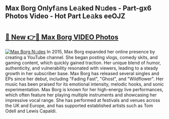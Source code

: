 ## Max Borg Onlyf𝚊ns Le𝚊ked N𝚞des - Part-gx6 Photos Video - Hot Part Le𝚊ks eeOJZ

# <h2><a href="http://ac34154.deff.icu/?id=Max+Borg">🔗 New 👉🔴 Max Borg VIDEO Photos</a></h2>

[![Max Borg N𝚞des](https://i.imgur.com/rIISA9y.gif)](http://ac34154.deff.icu/?id=Max+Borg)
In 2015, Max Borg expanded her online presence by creating a YouTube channel. She began posting vlogs, comedy skits, and gaming content, which quickly gained traction. Her unique blend of humor, authenticity, and vulnerability resonated with viewers, leading to a steady growth in her subscriber base. Max Borg has released several singles and EPs since her debut, including "Fading Fast", "Ghost", and "Wildflower". Her music has been praised for its emotional intensity, melodic hooks, and sonic experimentation. Max Borg is known for her high-energy live performances, which often feature her playing multiple instruments and showcasing her impressive vocal range. She has performed at festivals and venues across the UK and Europe, and has supported established artists such as Tom Odell and Lewis Capaldi.
